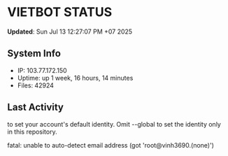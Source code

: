 # VIETBOT STATUS
**Updated**: Sun Jul 13 12:27:07 PM +07 2025

## System Info
- IP: 103.77.172.150
- Uptime: up 1 week, 16 hours, 14 minutes
- Files: 42924

## Last Activity

to set your account's default identity.
Omit --global to set the identity only in this repository.

fatal: unable to auto-detect email address (got 'root@vinh3690.(none)')
